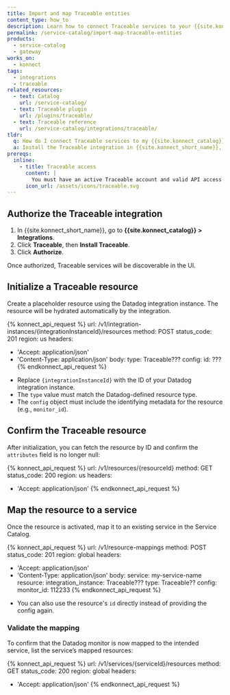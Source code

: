 ```yaml
---
title: Import and map Traceable entities
content_type: how_to
description: Learn how to connect Traceable services to your {{site.konnect_catalog}} service in {{site.konnect_short_name}}.
permalink: /service-catalog/import-map-traceable-entities
products:
  - service-catalog
  - gateway
works_on:
  - konnect
tags:
  - integrations
  - traceable
related_resources:
  - text: Catalog
    url: /service-catalog/
  - text: Traceable plugin
    url: /plugins/traceable/
  - text: Traceable reference
    url: /service-catalog/integrations/traceable/
tldr:
  q: How do I connect Traceable services to my {{site.konnect_catalog}} service?
  a: Install the Traceable integration in {{site.konnect_short_name}}, authorize it, and link Traceable services to your {{site.konnect_catalog}} service to improve visibility.
prereqs:
  inline:
    - title: Traceable access
      content: |
        You must have an active Traceable account and valid API access to connect Traceable services to your {{site.konnect_catalog}} service.
      icon_url: /assets/icons/traceable.svg
---
```


## Authorize the Traceable integration

1. In {{site.konnect_short_name}}, go to **{{site.konnect_catalog}} > Integrations**.
2. Click **Traceable**, then **Install Traceable**.
3. Click **Authorize**.

Once authorized, Traceable services will be discoverable in the UI.

## Initialize a Traceable resource

Create a placeholder resource using the Datadog integration instance. The resource will be hydrated automatically by the integration.

<!--vale off-->
{% konnect_api_request %}
url: /v1/integration-instances/{integrationInstanceId}/resources
method: POST
status_code: 201
region: us
headers:
  - 'Accept: application/json'
  - 'Content-Type: application/json'
body:
  type: Traceable???
  config:
    id: ???
{% endkonnect_api_request %}
<!--vale on-->

* Replace `{integrationInstanceId}` with the ID of your Datadog integration instance.
* The `type` value must match the Datadog-defined resource type.
* The `config` object must include the identifying metadata for the resource (e.g., `monitor_id`).

## Confirm the Traceable resource

After initialization, you can fetch the resource by ID and confirm the `attributes` field is no longer null:

<!--vale off-->
{% konnect_api_request %}
url: /v1/resources/{resourceId}
method: GET
status_code: 200
region: us
headers:
  - 'Accept: application/json'
{% endkonnect_api_request %}
<!--vale on-->

## Map the resource to a service

Once the resource is activated, map it to an existing service in the Service Catalog.

<!--vale off-->
{% konnect_api_request %}
url: /v1/resource-mappings
method: POST
status_code: 201
region: global
headers:
  - 'Accept: application/json'
  - 'Content-Type: application/json'
body:
  service: my-service-name
  resource:
    integration_instance: Traceable???
    type: Traceable??
    config:
      monitor_id: 112233
{% endkonnect_api_request %}
<!--vale on-->

* You can also use the resource's `id` directly instead of providing the config again.


### Validate the mapping

To confirm that the Datadog monitor is now mapped to the intended service, list the service’s mapped resources:

<!--vale off-->
{% konnect_api_request %}
url: /v1/services/{serviceId}/resources
method: GET
status_code: 200
region: global
headers:
  - 'Accept: application/json'
{% endkonnect_api_request %}
<!--vale on-->

